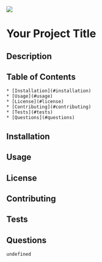 
  ![](https://img.shields.io/badge/license--green)

  # Your Project Title 
    

  ## Description
    

  ## Table of Contents
    * [Installation](#installation)
    * [Usage](#usage)
    * [License](#license)
    * [Contributing](#contributing)
    * [Tests](#tests)
    * [Questions](#questions)

  ## Installation 
    

  ## Usage

  ## License 
    

  ## Contributing
    

  ## Tests
    

  ## Questions
    undefined
